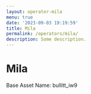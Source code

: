 ```yaml
---
layout: operator-mila
menu: true
date: '2023-09-03 19:19:59'
title: Mila
permalink: /operators/mila/
description: Some description.
---
```


# Mila

Base Asset Name: bullitt_iw9